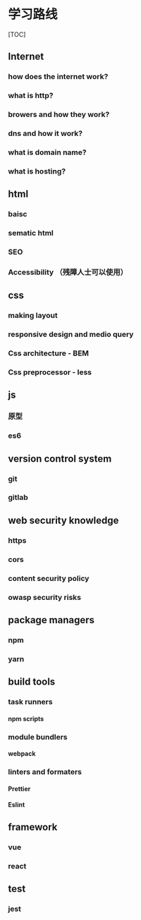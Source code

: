 # 学习路线

[TOC]

## Internet
### how does the internet work?
### what is http?
### browers and how they work?
### dns and how it work?
### what is domain name?
### what is hosting?

## html
### baisc
### sematic html
### SEO
### Accessibility （残障人士可以使用）

## css
### making layout
### responsive design and medio query
### Css architecture - BEM
### Css preprocessor - less

## js
### 原型
### es6

## version control system 
### git
### gitlab

## web security knowledge 
### https
### cors
### content security policy
### owasp security risks

## package managers 
### npm
### yarn

## build tools 
### task runners 
#### npm scripts
### module bundlers 
#### webpack
### linters and formaters 
#### Prettier
#### Eslint

## framework
### vue
### react

## test
### jest
